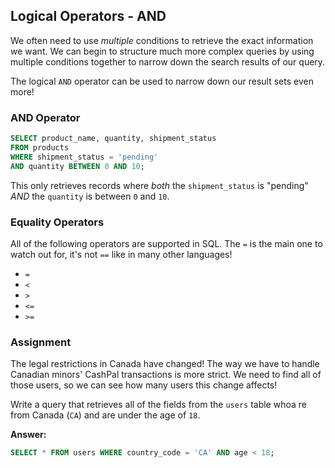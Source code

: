 ## Logical Operators - AND

We often need to use <em>multiple</em> conditions to retrieve the exact
information we want. We can begin to structure much more complex queries by
using multiple conditions together to narrow down the search results of our
query.

The logical `AND` operator can be used to narrow down our result sets even more!

### AND Operator

```sql
SELECT product_name, quantity, shipment_status
FROM products
WHERE shipment_status = 'pending'
AND quantity BETWEEN 0 AND 10;
```

This only retrieves records where <em>both</em> the `shipment_status` is
"pending" <em>AND</em> the `quantity` is between `0` and `10`.

### Equality Operators

All of the following operators are supported in SQL. The `=` is the main one to
watch out for, it's not `==` like in many other languages!

- `=`
- `<`
- `>`
- `<=`
- `>=`

### Assignment

The legal restrictions in Canada have changed! The way we have to handle
Canadian minors' CashPal transactions is more strict. We need to find all of
those users, so we can see how many users this change affects!

Write a query that retrieves all of the fields from the `users` table whoa re
from Canada (`CA`) and are under the age of `18`.

**Answer:**

```sql
SELECT * FROM users WHERE country_code = 'CA' AND age < 18;
```
